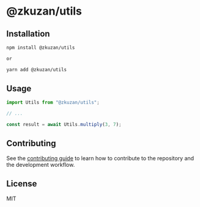 # @zkuzan/utils

## Installation

```sh
npm install @zkuzan/utils

or 

yarn add @zkuzan/utils
```

## Usage

```js
import Utils from "@zkuzan/utils";

// ...

const result = await Utils.multiply(3, 7);
```

## Contributing

See the [contributing guide](CONTRIBUTING.md) to learn how to contribute to the repository and the development workflow.

## License

MIT
